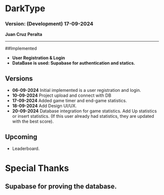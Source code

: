 # DarkType

### Version: (Development) 17-09-2024

**Juan Cruz Peralta**

---

##Implemented

- **User Registration & Login**
- **DataBase is used: Supabase for authentication and statics.**

## Versions

- **06-09-2024**
  Initial implemented is a user registration and login.
- **10-09-2024**
  Project upload and connect with DB
- **17-09-2024**
  Added game timer and end-game statistics.
- **18-09-2024**
  Add Design UI/UX.
- **20-09-2024**
  Database integration for game statistics.
  Add Up statistics or insert statistics. (If this user already had statistics, they are updated with the best score).

## Upcoming

- Leaderboard.

# Special Thanks

## Supabase for proving the database.
